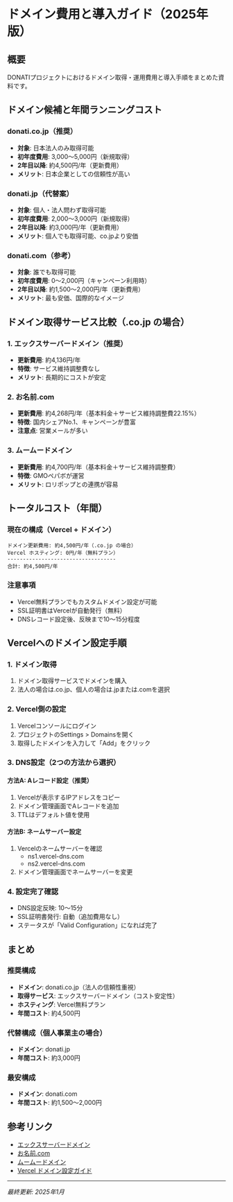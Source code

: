 # ドメイン費用と導入ガイド（2025年版）

## 概要
DONATIプロジェクトにおけるドメイン取得・運用費用と導入手順をまとめた資料です。

## ドメイン候補と年間ランニングコスト

### donati.co.jp（推奨）
- **対象**: 日本法人のみ取得可能
- **初年度費用**: 3,000〜5,000円（新規取得）
- **2年目以降**: 約4,500円/年（更新費用）
- **メリット**: 日本企業としての信頼性が高い

### donati.jp（代替案）
- **対象**: 個人・法人問わず取得可能
- **初年度費用**: 2,000〜3,000円（新規取得）  
- **2年目以降**: 約3,000円/年（更新費用）
- **メリット**: 個人でも取得可能、co.jpより安価

### donati.com（参考）
- **対象**: 誰でも取得可能
- **初年度費用**: 0〜2,000円（キャンペーン利用時）
- **2年目以降**: 約1,500〜2,000円/年（更新費用）
- **メリット**: 最も安価、国際的なイメージ

## ドメイン取得サービス比較（.co.jp の場合）

### 1. エックスサーバードメイン（推奨）
- **更新費用**: 約4,136円/年
- **特徴**: サービス維持調整費なし
- **メリット**: 長期的にコストが安定

### 2. お名前.com
- **更新費用**: 約4,268円/年（基本料金＋サービス維持調整費22.15%）
- **特徴**: 国内シェアNo.1、キャンペーンが豊富
- **注意点**: 営業メールが多い

### 3. ムームードメイン
- **更新費用**: 約4,700円/年（基本料金＋サービス維持調整費）
- **特徴**: GMOペパボが運営
- **メリット**: ロリポップとの連携が容易

## トータルコスト（年間）

### 現在の構成（Vercel + ドメイン）
```
ドメイン更新費用: 約4,500円/年（.co.jp の場合）
Vercel ホスティング: 0円/年（無料プラン）
-----------------------------------
合計: 約4,500円/年
```

### 注意事項
- Vercel無料プランでもカスタムドメイン設定が可能
- SSL証明書はVercelが自動発行（無料）
- DNSレコード設定後、反映まで10〜15分程度

## Vercelへのドメイン設定手順

### 1. ドメイン取得
1. ドメイン取得サービスでドメインを購入
2. 法人の場合は.co.jp、個人の場合は.jpまたは.comを選択

### 2. Vercel側の設定
1. Vercelコンソールにログイン
2. プロジェクトのSettings > Domainsを開く
3. 取得したドメインを入力して「Add」をクリック

### 3. DNS設定（2つの方法から選択）

#### 方法A: Aレコード設定（推奨）
1. Vercelが表示するIPアドレスをコピー
2. ドメイン管理画面でAレコードを追加
3. TTLはデフォルト値を使用

#### 方法B: ネームサーバー設定
1. Vercelのネームサーバーを確認
   - ns1.vercel-dns.com
   - ns2.vercel-dns.com
2. ドメイン管理画面でネームサーバーを変更

### 4. 設定完了確認
- DNS設定反映: 10〜15分
- SSL証明書発行: 自動（追加費用なし）
- ステータスが「Valid Configuration」になれば完了

## まとめ

### 推奨構成
- **ドメイン**: donati.co.jp（法人の信頼性重視）
- **取得サービス**: エックスサーバードメイン（コスト安定性）
- **ホスティング**: Vercel無料プラン
- **年間コスト**: 約4,500円

### 代替構成（個人事業主の場合）
- **ドメイン**: donati.jp
- **年間コスト**: 約3,000円

### 最安構成
- **ドメイン**: donati.com
- **年間コスト**: 約1,500〜2,000円

## 参考リンク
- [エックスサーバードメイン](https://www.xdomain.ne.jp/)
- [お名前.com](https://www.onamae.com/)
- [ムームードメイン](https://muumuu-domain.com/)
- [Vercel ドメイン設定ガイド](https://vercel.com/docs/concepts/projects/domains)

---
*最終更新: 2025年1月*